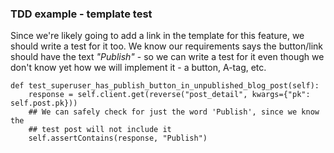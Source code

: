 ### TDD example - template test

Since we're likely going to add a link in the template for this feature, we should write a test for it too. We know our requirements says the button/link should have the text *"Publish"* - so we can write a test for it even though we don't know yet how we will implement it - a button, A-tag, etc.

    def test_superuser_has_publish_button_in_unpublished_blog_post(self):
        response = self.client.get(reverse("post_detail", kwargs={"pk": self.post.pk}))
        ## We can safely check for just the word 'Publish', since we know the
        ## test post will not include it
        self.assertContains(response, "Publish") 
